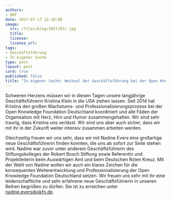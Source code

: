 ```yaml
---
authors: 
- OKF
date: 2017-07-17 12:10:00
image:
  src: /files/blog/2017/07/.jpg
  title: 
  license:
  license_url: 
tags:
- Geschäftsführung
- In eigener Sache
type: post
layout: post
card: true
published: false
title: "In eigener Sache: Wechsel der Geschäftsführung bei der Open Knowledge Foundation Deutschland" 
---
```

    
Schweren Herzens müssen wir in diesen Tagen unsere langjährige Geschäftsführerin Kristina Klein in die USA ziehen lassen. Seit 2014 hat Kristina den großen Wachstums- und Professionalisierungsprozess bei der Open Knowledge Foundation Deutschland koordiniert und alle Fäden der Organisation mit Herz, Hirn und Humor zusammengehalten. Wir sind sehr traurig, dass Kristina uns verlässt. Wir sind uns aber auch sicher, dass wir mit ihr in der Zukunft weiter intensiv zusammen arbeiten werden.
    
Gleichzeitig freuen wir uns sehr, dass wir mit Nadine Evers eine großartige neue Geschäftsführerin finden konnten, die uns ab sofort zur Seite stehen wird. Nadine war zuvor unter anderem Geschäftsführerin des Stiftungskolleges der Robert Bosch Stiftung sowie Referentin und Projektleiterin beim Auswärtigen Amt und beim Deutschen Roten Kreuz. Mit der Wahl von Nadine wollen wir auch ein klares Zeichen für die konsequenten Weiterentwicklung und Professionalisierung der Open Knowledge Foundation Deutschland setzen. Wir freuen uns sehr mit ihr eine leidenschaftliche und sehr erfahrene neue Geschäftsführerin in unseren Reihen begrüßen zu dürfen. Sie ist zu erreichen unter nadine.evers@okfn.de.
